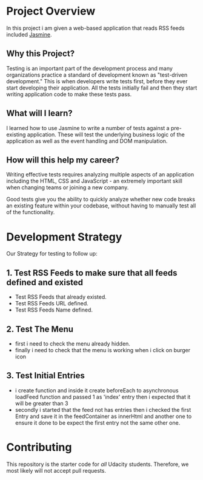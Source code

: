 # Project Overview

In this project i am given a web-based application that reads RSS feeds included [Jasmine](http://jasmine.github.io/).


## Why this Project?

Testing is an important part of the development process and many organizations practice a standard of development known as "test-driven development." This is when developers write tests first, before they ever start developing their application. All the tests initially fail and then they start writing application code to make these tests pass.


## What will I learn?

I learned how to use Jasmine to write a number of tests against a pre-existing application. These will test the underlying business logic of the application as well as the event handling and DOM manipulation.


## How will this help my career?

Writing effective tests requires analyzing multiple aspects of an application including the HTML, CSS and JavaScript - an extremely important skill when changing teams or joining a new company.

Good tests give you the ability to quickly analyze whether new code breaks an existing feature within your codebase, without having to manually test all of the functionality.


# Development Strategy


Our Strategy for testing to follow up:

## 1. Test RSS Feeds to make sure that all feeds defined and existed

   * Test RSS Feeds that already existed. 
   * Test RSS Feeds URL defined. 
   * Test RSS Feeds Name defined.

## 2. Test The Menu 

   * first i need to check the menu already hidden.
   * finally i need to check that the menu is working when i click on burger icon

## 3. Test Initial Entries 

   * i create function and inside it create beforeEach to asynchronous loadFeed function and passed 1 as 'index' entry then i expected that it will be greater than 3
   * secondly i started that the feed not has entries then i checked the first Entry and save it in the feedContainer as innerHtml and another one to ensure it done to be expect the first entry not the same other one.



# Contributing

This repository is the starter code for _all_ Udacity students. Therefore, we most likely will not accept pull requests.
